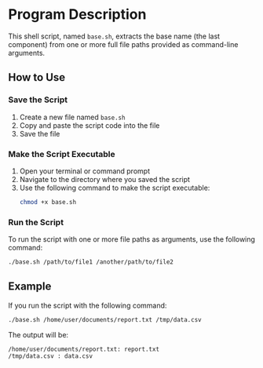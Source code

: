 # Program Description

This shell script, named `base.sh`, extracts the base name (the last component) from one or more full file paths provided as command-line arguments.

## How to Use

### Save the Script

1. Create a new file named `base.sh`
2. Copy and paste the script code into the file
3. Save the file

### Make the Script Executable

1. Open your terminal or command prompt
2. Navigate to the directory where you saved the script
3. Use the following command to make the script executable:
   ```bash
   chmod +x base.sh
   ```

### Run the Script

To run the script with one or more file paths as arguments, use the following command:
```bash
./base.sh /path/to/file1 /another/path/to/file2
```

## Example

If you run the script with the following command:

```bash
./base.sh /home/user/documents/report.txt /tmp/data.csv
```

The output will be:

```
/home/user/documents/report.txt: report.txt
/tmp/data.csv : data.csv
```
